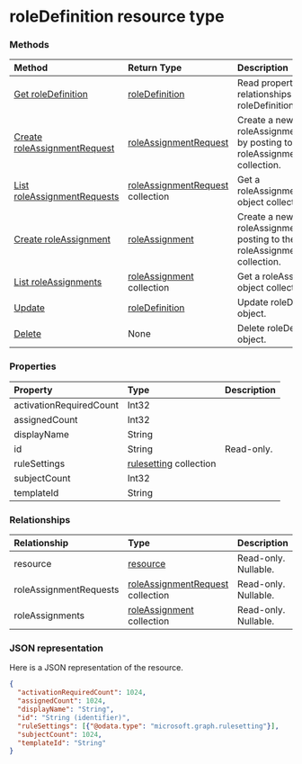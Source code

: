 # roleDefinition resource type




### Methods

| Method		   | Return Type	|Description|
|:---------------|:--------|:----------|
|[Get roleDefinition](../api/roledefinition_get.md) | [roleDefinition](roledefinition.md) |Read properties and relationships of roleDefinition object.|
|[Create roleAssignmentRequest](../api/roledefinition_post_roleassignmentrequests.md) |[roleAssignmentRequest](roleassignmentrequest.md)| Create a new roleAssignmentRequest by posting to the roleAssignmentRequests collection.|
|[List roleAssignmentRequests](../api/roledefinition_list_roleassignmentrequests.md) |[roleAssignmentRequest](roleassignmentrequest.md) collection| Get a roleAssignmentRequest object collection.|
|[Create roleAssignment](../api/roledefinition_post_roleassignments.md) |[roleAssignment](roleassignment.md)| Create a new roleAssignment by posting to the roleAssignments collection.|
|[List roleAssignments](../api/roledefinition_list_roleassignments.md) |[roleAssignment](roleassignment.md) collection| Get a roleAssignment object collection.|
|[Update](../api/roledefinition_update.md) | [roleDefinition](roledefinition.md)	|Update roleDefinition object. |
|[Delete](../api/roledefinition_delete.md) | None |Delete roleDefinition object. |

### Properties
| Property	   | Type	|Description|
|:---------------|:--------|:----------|
|activationRequiredCount|Int32||
|assignedCount|Int32||
|displayName|String||
|id|String| Read-only.|
|ruleSettings|[rulesetting](rulesetting.md) collection||
|subjectCount|Int32||
|templateId|String||

### Relationships
| Relationship | Type	|Description|
|:---------------|:--------|:----------|
|resource|[resource](resource.md)| Read-only. Nullable.|
|roleAssignmentRequests|[roleAssignmentRequest](roleassignmentrequest.md) collection| Read-only. Nullable.|
|roleAssignments|[roleAssignment](roleassignment.md) collection| Read-only. Nullable.|

### JSON representation

Here is a JSON representation of the resource.

<!-- {
  "blockType": "resource",
  "optionalProperties": [

  ],
  "@odata.type": "microsoft.graph.roleDefinition"
}-->

```json
{
  "activationRequiredCount": 1024,
  "assignedCount": 1024,
  "displayName": "String",
  "id": "String (identifier)",
  "ruleSettings": [{"@odata.type": "microsoft.graph.rulesetting"}],
  "subjectCount": 1024,
  "templateId": "String"
}

```

<!-- uuid: 8fcb5dbc-d5aa-4681-8e31-b001d5168d79
2015-10-25 14:57:30 UTC -->
<!-- {
  "type": "#page.annotation",
  "description": "roleDefinition resource",
  "keywords": "",
  "section": "documentation",
  "tocPath": ""
}-->